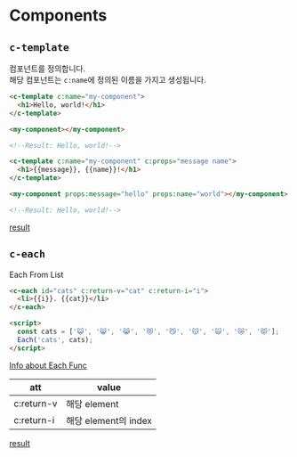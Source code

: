 # Components

## `c-template`

컴포넌트를 정의합니다.  
해당 컴포넌트는 `c:name`에 정의된 이름을 가지고 생성됩니다.

```html
<c-template c:name="my-component">
  <h1>Hello, world!</h1>
</c-template>

<my-component></my-component>

<!--Result: Hello, world!-->
```

```html
<c-template c:name="my-component" c:props="message name">
  <h1>{{message}}, {{name}}!</h1>
</c-template>

<my-component props:message="hello" props:name="world"></my-component>

<!--Result: Hello, world!-->
```

[result](https://html-component.github.io/example/greet)

## `c-each`

Each From List

```html
<c-each id="cats" c:return-v="cat" c:return-i="i">
  <li>{{i}}. {{cat}}</li>
</c-each>

<script>
  const cats = ['😺', '😸', '😹', '😻', '😼', '😽', '🙀', '😿', '😾'];
  Each('cats', cats);
</script>
```

[Info about Each Func](./functions.md#each)

| att        | value                |
| ---------- | -------------------- |
| c:return-v | 해당 element         |
| c:return-i | 해당 element의 index |

[result](https://html-component.github.io/example/map)
